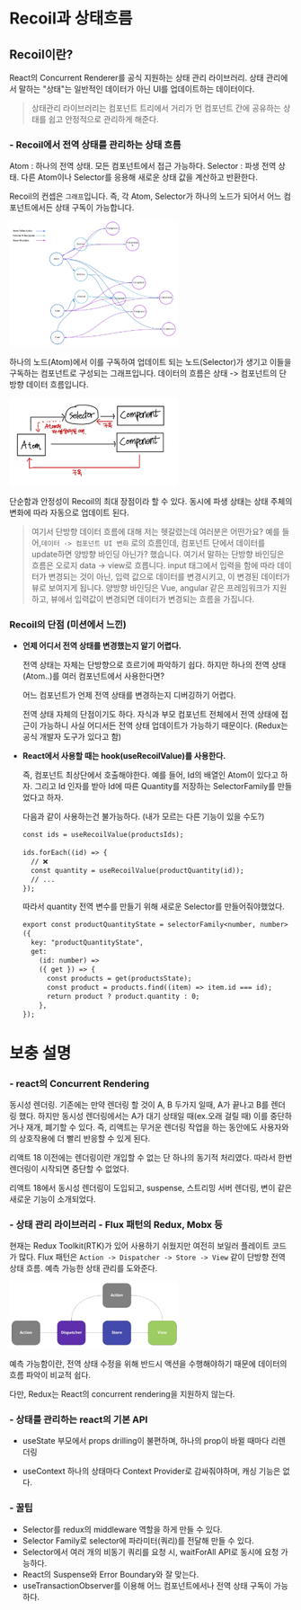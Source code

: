 # Recoil과 상태흐름

## Recoil이란?

React의 Concurrent Renderer를 공식 지원하는 상태 관리 라이브러리.
상태 관리에서 말하는 "상태"는 일반적인 데이터가 아닌 UI를 업데이트하는 데이터이다.

> 상태관리 라이브러리는 컴포넌트 트리에서 거리가 먼 컴포넌트 간에 공유하는 상태를 쉽고 안정적으로 관리하게 해준다.

### - Recoil에서 전역 상태를 관리하는 상태 흐름

Atom : 하나의 전역 상태. 모든 컴포넌트에서 접근 가능하다.
Selector : 파생 전역 상태. 다른 Atom이나 Selector를 응용해 새로운 상태 값을 계산하고 반환한다.

Recoil의 컨셉은 `그래프`입니다. 즉, 각 Atom, Selector가 하나의 노드가 되어서 어느 컴포넌트에서든 상태 구독이 가능합니다.

<img src="./images/recoil-graph.png" width=300>

하나의 노드(Atom)에서 이를 구독하여 업데이트 되는 노드(Selector)가 생기고 이들을 구독하는 컴포넌트로 구성되는 그래프입니다.
데이터의 흐름은 상태 -> 컴포넌트의 단방향 데이터 흐름입니다.

<img src="./images/recoil-flow.JPG" width=300>

단순함과 안정성이 Recoil의 최대 장점이라 할 수 있다.
동시에 파생 상태는 상태 주체의 변화에 따라 자동으로 업데이트 된다.

> 여기서 단방향 데이터 흐름에 대해 저는 헷갈렸는데 여러분은 어떤가요?
> 예를 들어,`데이터 -> 컴포넌트 UI 변화` 로의 흐름인데, 컴포넌트 단에서 데이터를 update하면 양방향 바인딩 아닌가? 했습니다.
> 여기서 말하는 단방향 바인딩은 흐름은 오로지 data -> view로 흐릅니다. input 태그에서 입력을 함에 따라 데이터가 변경되는 것이 아닌, 입력 값으로 데이터를 변경시키고, 이 변경된 데이터가 뷰로 보여지게 됩니다.
> 양방향 바인딩은 Vue, angular 같은 프레임워크가 지원하고, 뷰에서 입력값이 변경되면 데이터가 변경되는 흐름을 가집니다.

### Recoil의 단점 (미션에서 느낀)

- **언제 어디서 전역 상태를 변경했는지 알기 어렵다.**

  전역 상태는 자체는 단방향으로 흐르기에 파악하기 쉽다.
  하지만 하나의 전역 상태(Atom..)를 여러 컴포넌트에서 사용한다면?
  
  어느 컴포넌트가 언제 전역 상태를 변경하는지 디버깅하기 어렵다.
  
  전역 상태 자체의 단점이기도 하다. 자식과 부모 컴포넌트 전체에서 전역 상태에 접근이 가능하니 사실 어디서든 전역 상태 업데이트가 가능하기 때문이다.
  (Redux는 공식 개발자 도구가 있다고 함)

- **React에서 사용할 때는 hook(useRecoilValue)를 사용한다.**

  즉, 컴포넌트 최상단에서 호출해야한다. 예를 들어, Id의 배열인 Atom이 있다고 하자. 그리고 Id 인자를 받아 Id에 따른 Quantity를 저장하는 SelectorFamily를 만들었다고 하자.
  
  다음과 같이 사용하는건 불가능하다. (내가 모르는 다른 기능이 있을 수도?)
  
  ```tsx
  const ids = useRecoilValue(productsIds);
  
  ids.forEach((id) => {
    // ❌
    const quantity = useRecoilValue(productQuantity(id));
    // ...
  });
  ```
  
  따라서 quantity 전역 변수를 만들기 위해 새로운 Selector를 만들어줘야했었다.
  
  ```tsx
  export const productQuantityState = selectorFamily<number, number>({
    key: "productQuantityState",
    get:
      (id: number) =>
      ({ get }) => {
        const products = get(productsState);
        const product = products.find((item) => item.id === id);
        return product ? product.quantity : 0;
      },
  });
  ```

# 보충 설명

### - react의 Concurrent Rendering

동시성 렌더링.
기존에는 만약 렌더링 할 것이 A, B 두가지 일때, A가 끝나고 B를 렌더링 했다.
하지만 동시성 렌더링에서는 A가 대기 상태일 때(ex.오래 걸릴 때) 이를 중단하거나 재개, 폐기할 수 있다.
즉, 리액트는 무거운 렌더링 작업을 하는 동안에도 사용자와의 상호작용에 더 빨리 반응할 수 있게 된다.

리액트 18 이전에는 렌더링이란 개입할 수 없는 단 하나의 동기적 처리였다. 따라서 한번 렌더링이 시작되면 중단할 수 없었다.

리액트 18에서 동시성 렌더링이 도입되고, suspense, 스트리밍 서버 렌더링, 변이 같은 새로운 기능이 소개되었다.

### - 상태 관리 라이브러리 - Flux 패턴의 Redux, Mobx 등

현재는 Redux Toolkit(RTK)가 있어 사용하기 쉬웠지만 여전히 보일러 플레이트 코드가 많다.
Flux 패턴은 `Action -> Dispatcher -> Store -> View` 같이 단방향 전역 상태 흐름. 예측 가능한 상태 관리를 도와준다.

<img src="./images/redux.png" width="300">

예측 가능함이란, 전역 상태 수정을 위해 반드시 액션을 수행해야하기 때문에 데이터의 흐름 파악이 비교적 쉽다.

다만, Redux는 React의 concurrent rendering을 지원하지 않는다.

### - 상태를 관리하는 react의 기본 API

- useState
  부모에서 props drilling이 불편하며, 하나의 prop이 바뀔 때마다 리렌더링

- useContext
  하나의 상태마다 Context Provider로 감싸줘야하며, 캐싱 기능은 없다.

### - 꿀팁

- Selector를 redux의 middleware 역할을 하게 만들 수 있다.
- Selector Family로 selector에 파라미터(쿼리)를 전달해 만들 수 있다.
- Selector에서 여러 개의 비동기 쿼리를 요청 시, waitForAll API로 동시에 요청 가능하다.
- React의 Suspense와 Error Boundary와 잘 맞는다.
- useTransactionObserver를 이용해 어느 컴포넌트에서나 전역 상태 구독이 가능하다.
